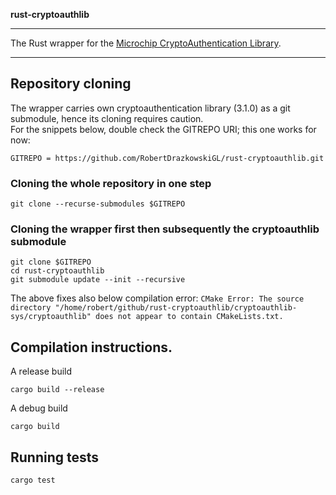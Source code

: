 **rust-cryptoauthlib**
***

The Rust wrapper for the [Microchip CryptoAuthentication Library](https://github.com/MicrochipTech/cryptoauthlib).

***

## Repository cloning
The wrapper carries own cryptoauthentication library (3.1.0) as a git submodule, hence its cloning requires caution.<br>
For the snippets below, double check the GITREPO URI; this one works for now:
~~~
GITREPO = https://github.com/RobertDrazkowskiGL/rust-cryptoauthlib.git
~~~
### Cloning the whole repository in one step
~~~
git clone --recurse-submodules $GITREPO
~~~
### Cloning the wrapper first then subsequently the cryptoauthlib submodule
~~~
git clone $GITREPO
cd rust-cryptoauthlib
git submodule update --init --recursive
~~~
The above fixes also below compilation error:
`CMake Error: The source directory "/home/robert/github/rust-cryptoauthlib/cryptoauthlib-sys/cryptoauthlib" does not appear to contain CMakeLists.txt.`
## Compilation instructions.
A release build<br>
~~~
cargo build --release
~~~

A debug build
~~~
cargo build
~~~
## Running tests
~~~
cargo test
~~~